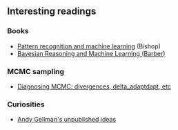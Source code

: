 ## Interesting readings


### Books
<ul>
<li><a href='https://www.microsoft.com/en-us/research/uploads/prod/2006/01/Bishop-Pattern-Recognition-and-Machine-Learning-2006.pdf'>Pattern recognition and machine learning</a> (Bishop)
<li><a href='http://web4.cs.ucl.ac.uk/staff/D.Barber/textbook/090310.pdf'>Bayesian Reasoning and Machine Learning (Barber)</a>
</ul>

### MCMC sampling 

<ul>
<li><a href="Stan: https://mc-stan.org/docs/reference-manual/mcmc.html">Diagnosing MCMC: divergences, delta_adaptdapt, etc</a>
</ul>


### Curiosities

<ul>
<li> <a href='http://www.stat.columbia.edu/~gelman/research/unpublished/'>Andy Gellman's unpublished ideas</a

</ul>



